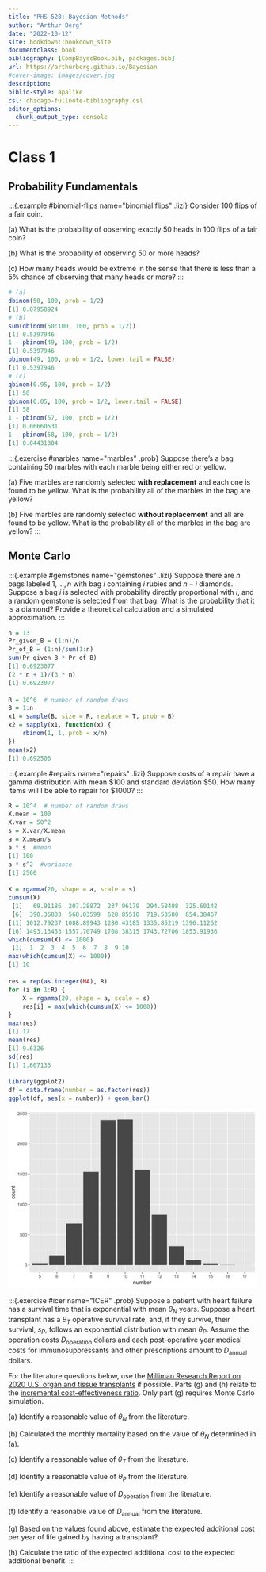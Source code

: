 ```yaml
--- 
title: "PHS 528: Bayesian Methods"
author: "Arthur Berg"
date: "2022-10-12"
site: bookdown::bookdown_site
documentclass: book
bibliography: [CompBayesBook.bib, packages.bib]
url: https://arthurberg.github.io/Bayesian
#cover-image: images/cover.jpg
description: 
biblio-style: apalike
csl: chicago-fullnote-bibliography.csl
editor_options: 
  chunk_output_type: console
---
```





# Class 1

## Probability Fundamentals


:::{.example #binomial-flips name="binomial flips" .lizi}
Consider 100 flips of a fair coin.

(a) What is the probability of observing exactly 50 heads in 100 flips of a fair coin?

(b) What is the probability of observing 50 or more heads?

(c) How many heads would be extreme in the sense that there is less than a 5% chance of observing that many heads or more?
:::


```r
# (a)
dbinom(50, 100, prob = 1/2)
[1] 0.07958924
# (b)
sum(dbinom(50:100, 100, prob = 1/2))
[1] 0.5397946
1 - pbinom(49, 100, prob = 1/2)
[1] 0.5397946
pbinom(49, 100, prob = 1/2, lower.tail = FALSE)
[1] 0.5397946
# (c)
qbinom(0.95, 100, prob = 1/2)
[1] 58
qbinom(0.05, 100, prob = 1/2, lower.tail = FALSE)
[1] 58
1 - pbinom(57, 100, prob = 1/2)
[1] 0.06660531
1 - pbinom(58, 100, prob = 1/2)
[1] 0.04431304
```


:::{.exercise #marbles name="marbles" .prob}
Suppose there’s a bag containing 50 marbles with each marble being either red or yellow. 

(a) Five marbles are randomly selected **with replacement** and each one is found to be yellow. What is the probability all of the marbles in the bag are yellow?

(b) Five marbles are randomly selected **without replacement** and all are found to be yellow. What is the probability all of the marbles in the bag are yellow?
:::

## Monte Carlo

:::{.example #gemstones name="gemstones" .lizi}
Suppose there are $n$ bags labeled $1,\ldots,n$ with bag $i$ containing $i$ rubies and $n-i$ diamonds. Suppose a bag $i$ is selected with probability directly proportional with $i$, and a random gemstone is selected from that bag. What is the probability that it is a diamond? Provide a theoretical calculation and a simulated approximation.
:::


```r
n = 13
Pr_given_B = (1:n)/n
Pr_of_B = (1:n)/sum(1:n)
sum(Pr_given_B * Pr_of_B)
[1] 0.6923077
(2 * n + 1)/(3 * n)
[1] 0.6923077

R = 10^6  # number of random draws
B = 1:n
x1 = sample(B, size = R, replace = T, prob = B)
x2 = sapply(x1, function(x) {
    rbinom(1, 1, prob = x/n)
})
mean(x2)
[1] 0.692506
```

:::{.example #repairs name="repairs" .lizi}
Suppose costs of a repair have a gamma distribution with mean $100 and standard deviation $50.  How many items will I be able to repair for $1000?
:::


```r
R = 10^4  # number of random draws
X.mean = 100
X.var = 50^2
s = X.var/X.mean
a = X.mean/s
a * s  #mean
[1] 100
a * s^2  #variance
[1] 2500

X = rgamma(20, shape = a, scale = s)
cumsum(X)
 [1]   69.91186  207.28872  237.96179  294.58408  325.60142
 [6]  390.36803  568.03599  628.85510  719.53580  854.38467
[11] 1012.79237 1088.89943 1280.43185 1335.85219 1396.11262
[16] 1493.13453 1557.70749 1708.38315 1743.72706 1853.91936
which(cumsum(X) <= 1000)
 [1]  1  2  3  4  5  6  7  8  9 10
max(which(cumsum(X) <= 1000))
[1] 10

res = rep(as.integer(NA), R)
for (i in 1:R) {
    X = rgamma(20, shape = a, scale = s)
    res[i] = max(which(cumsum(X) <= 1000))
}
max(res)
[1] 17
mean(res)
[1] 9.6326
sd(res)
[1] 1.607133

library(ggplot2)
df = data.frame(number = as.factor(res))
ggplot(df, aes(x = number)) + geom_bar()
```

<img src="index_files/figure-html/unnamed-chunk-4-1.png" width="672" />

:::{.exercise #icer name="ICER" .prob}
Suppose a patient with heart failure has a survival time that is exponential with mean $\theta_N$ years. Suppose a heart transplant has a $\theta_T$ operative survival rate, and, if they survive, their survival, $s_P$, follows an exponential distribution with mean $\theta_P$. Assume the operation costs $D_{\text{operation}}$ dollars and each post-operative year medical costs for immunosuppressants and other prescriptions amount to $D_\text{annual}$ dollars. 

For the literature questions below, use the [Milliman Research Report on 2020 U.S. organ and tissue transplants](https://www.milliman.com/-/media/milliman/pdfs/articles/2020-us-organ-tissue-transplants.ashx) if possible. Parts (g) and (h) relate to the [incremental cost-effectiveness ratio](https://en.wikipedia.org/wiki/Incremental_cost-effectiveness_ratio). Only part (g) requires Monte Carlo simulation. 

(a) Identify a reasonable value of $\theta_N$ from the literature.

(b) Calculated the monthly mortality based on the value of $\theta_N$ determined in (a).

(c) Identify a reasonable value of $\theta_T$ from the literature.

(d) Identify a reasonable value of $\theta_P$ from the literature.

(e) Identify a reasonable value of $D_{\text{operation}}$ from the literature.

(f) Identify a reasonable value of $D_{\text{annual}}$ from the literature.

(g) Based on the values found above, estimate the expected additional cost per year of life gained by having a transplant? 

(h) Calculate the ratio of the expected additional cost to the expected additional benefit. 
:::


